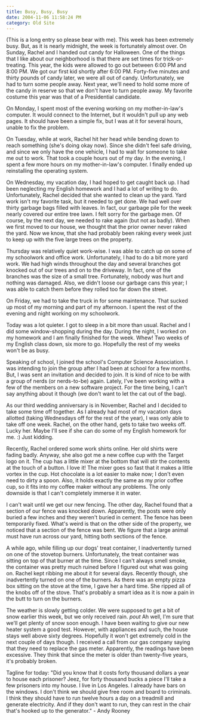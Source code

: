 ```yaml
---
title: Busy, Busy, Busy
date: 2004-11-06 11:58:24 PM
category: Old Site
---
```


(This is a long entry so please bear with me). This week has been extremely busy. But, as it is nearly midnight, the week is fortunately almost over. On Sunday, Rachel and I handed out candy for Halloween. One of the things that I like about our neighborhood is that there are set times for trick-or-treating. This year, the kids were allowed to go out between 6:00 PM and 8:00 PM. We got our first kid shortly after 6:00 PM. Forty-five minutes and thirty pounds of candy later, we were all out of candy. Unfortunately, we had to turn some people away. Next year, we'll need to hold some more of the candy in reserve so that we don't have to turn people away. My favorite costume this year was that of a Presidential candidate.

On Monday, I spent most of the evening working on my mother-in-law's computer. It would connect to the Internet, but it wouldn't pull up any web pages. It should have been a simple fix, but I was at it for several hours, unable to fix the problem.

On Tuesday, while at work, Rachel hit her head while bending down to reach something (she's doing okay now). Since she didn't feel safe driving, and since we only have the one vehicle, I had to wait for someone to take me out to work. That took a couple hours out of my day. In the evening, I spent a few more hours on my mother-in-law's computer. I finally ended up reinstalling the operating system.

On Wednesday, my vacation day, I had hoped to get caught back up. I had been neglecting my English homework and I had a lot of writing to do. Unfortunately, Rachel decided that she wanted to clean up the yard. Yard work isn't my favorite task, but it needed to get done. We had well over thirty garbage bags filled with leaves. In fact, our garbage pile for the week nearly covered our entire tree lawn. I felt sorry for the garbage men. Of course, by the next day, we needed to rake again (but not as badly). When we first moved to our house, we thought that the prior owner never raked the yard. Now we know, that she had probably been raking every week just to keep up with the five large trees on the property.

Thursday was relatively quiet work-wise. I was able to catch up on some of my schoolwork and office work. Unfortunately, I had to do a bit more yard work. We had high winds throughout the day and several branches got knocked out of our trees and on to the driveway. In fact, one of the branches was the size of a small tree. Fortunately, nobody was hurt and nothing was damaged. Also, we didn't loose our garbage cans this year; I was able to catch them before they rolled too far down the street.

On Friday, we had to take the truck in for some maintenance. That sucked up most of my morning and part of my afternoon. I spent the rest of the evening and night working on my schoolwork.

Today was a lot quieter. I got to sleep in a bit more than usual. Rachel and I did some window-shopping during the day. During the night, I worked on my homework and I am finally finished for the week. Whew! Two weeks of my English class down, six more to go. Hopefully the rest of my weeks won't be as busy.

Speaking of school, I joined the school's Computer Science Association. I was intending to join the group after I had been at school for a few months. But, I was sent an invitation and decided to join. It is kind of nice to be with a group of nerds (or nerds-to-be) again. Lately, I've been working with a few of the members on a new software project. For the time being, I can't say anything about it though (we don't want to let the cat out of the bag).

As our third wedding anniversary is in November, Rachel and I decided to take some time off together. As I already had most of my vacation days allotted (taking Wednesdays off for the rest of the year), I was only able to take off one week. Rachel, on the other hand, gets to take two weeks off. Lucky her. Maybe I'll see if she can do some of my English homework for me. :) Just kidding.

Recently, Rachel ordered some work shirts online. Her old shirts were fading badly. Anyway, she also got me a new coffee cup with the Target logo on it. The cup has a little mixer at the bottom that will stir the contents at the touch of a button. I love it! The mixer goes so fast that it makes a little vortex in the cup. Hot chocolate is a lot easier to make now; I don't even need to dirty a spoon. Also, it holds exactly the same as my prior coffee cup, so it fits into my coffee maker without any problems. The only downside is that I can't completely immerse it in water.

I can't wait until we get our new fencing. The other day, Rachel found that a section of our fence was knocked down. Apparently, the posts were only buried a few inches and they weren't buried in cement. The fence has been temporarily fixed. What's weird is that on the other side of the property, we noticed that a section of the fence was bent. We figure that a large animal must have run across our yard, hitting both sections of the fence.

A while ago, while filling up our dogs' treat container, I inadvertently turned on one of the stovetop burners. Unfortunately, the treat container was sitting on top of that burner at the time. Since I can't always smell smoke, the container was pretty much ruined before I figured out what was going on. Rachel kept ribbing me about it for several days. Recently though, she inadvertently turned on one of the burners. As there was an empty pizza box sitting on the stove at the time, I gave her a hard time. She ripped all of the knobs off of the stove. That's probably a smart idea as it is now a pain in the butt to turn on the burners.

The weather is slowly getting colder. We were supposed to get a bit of snow earlier this week, but we only received rain. *pout* Ah well, I'm sure that we'll get plenty of snow soon enough. I have been waiting to give our new heater system a good test. However, with appliances and such, the house stays well above sixty degrees. Hopefully it won't get extremely cold in the next couple of days though. I received a call from our gas company saying that they need to replace the gas meter. Apparently, the readings have been excessive. They think that since the meter is older than twenty-five years, it's probably broken.

Tagline for today: "Did you know that it costs forty thousand dollars a year to house each prisoner? Jeez, for forty thousand bucks a piece I'll take a few prisoners into my house. I live in Los Angeles. I already have bars on the windows. I don't think we should give free room and board to criminals. I think they should have to run twelve hours a day on a treadmill and generate electricity. And if they don't want to run, they can rest in the chair that's hooked up to the generator." - Andy Rooney
